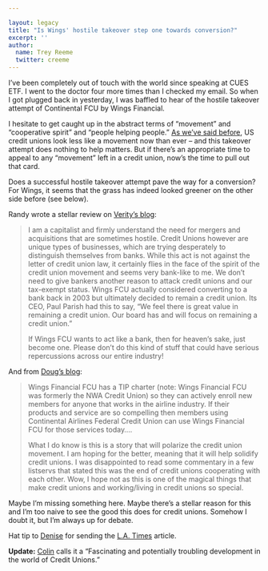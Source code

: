 ```yaml
---

layout: legacy
title: "Is Wings' hostile takeover step one towards conversion?"
excerpt: ''
author:
  name: Trey Reeme
  twitter: creeme
---
```


<p>I&#8217;ve been completely out of touch with the world since speaking at <span class="caps">CUES ETF</span>.  I went to the doctor four more times than I checked my email.  So when I got plugged back in yesterday, I was baffled to hear of the hostile takeover attempt of Continental <span class="caps">FCU</span> by Wings Financial.</p>


<p>I hesitate to get caught up in the abstract terms of &#8220;movement&#8221; and &#8220;cooperative spirit&#8221; and &#8220;people helping people.&#8221;  <a href="http://www.opensourcecu.com/articles/2006/10/04/what-movement">As we&#8217;ve said before</a>, US credit unions look less like a movement now than ever &#8211; and this takeover attempt does nothing to help matters.  But if there&#8217;s an appropriate time to appeal to any &#8220;movement&#8221; left in a credit union, now&#8217;s the time to pull out that card.</p>


<p>Does a successful hostile takeover attempt pave the way for a conversion?  For Wings, it seems that the grass has indeed looked greener on the other side before (see below).</p>


<p>Randy wrote a stellar review on <a href="http://veritycu.blogspot.com/2007/03/something-crazy-happened-in-credit.html">Verity&#8217;s blog</a>:</p>


<blockquote><p>I am a capitalist and firmly understand the need for mergers and acquisitions that are sometimes hostile. Credit Unions however are unique types of businesses, which are trying desperately to distinguish themselves from banks. While this act is not against the letter of credit union law, it certainly flies in the face of the spirit of the credit union movement and seems very bank-like to me. We don&#8217;t need to give bankers another reason to attack credit unions and our tax-exempt status. Wings <span class="caps">FCU</span> actually considered converting to a bank back in 2003 but ultimately decided to remain a credit union. Its <span class="caps">CEO</span>, Paul Parish had this to say, &#8220;We feel there is great value in remaining a credit union. Our board has and will focus on remaining a credit union.&#8221;</p><p>If Wings <span class="caps">FCU</span> wants to act like a bank, then for heaven&#8217;s sake, just become one. Please don&#8217;t do this kind of stuff that could have serious repercussions across our entire industry!</p></blockquote>

<p>And from <a href="http://dougtrue.net/articles/2007/03/13/a-lot-at-stake-in-credit-union-land">Doug&#8217;s blog</a>:</p>


<blockquote><p>Wings Financial <span class="caps">FCU</span> has a <span class="caps">TIP</span> charter (note: Wings Financial <span class="caps">FCU</span> was formerly the <span class="caps">NWA</span> Credit Union) so they can actively enroll new members for anyone that works in the airline industry. If their products and service are so compelling then members using Continental Airlines Federal Credit Union can use Wings Financial <span class="caps">FCU</span> for those services today&#8230;.</p><p>What I do know is this is a story that will polarize the credit union movement. I am hoping for the better, meaning that it will help solidify credit unions. I was disappointed to read some commentary in a few listservs that stated this was the end of credit unions cooperating with each other. Wow, I hope not as this is one of the magical things that make credit unions and working/living in credit unions so special.</p></blockquote>

<p>Maybe I&#8217;m missing something here.  Maybe there&#8217;s a stellar reason for this and I&#8217;m too naive to see the good this does for credit unions.  Somehow I doubt it, but I&#8217;m always up for debate.</p>


<p>Hat tip to <a href="http://denisewymore.blogspot.com">Denise</a> for sending the <a href="http://www.latimes.com/business/la-fi-wrap10.1mar10,1,3175489.story?coll=la-headlines-business&#38;ctrack=1&#38;cset=true">L.A. Times</a> article.</p>


<p><strong>Update:</strong> <a href="http://thebankwatch.com/2007/03/14/hostile-takeover-attempt-in-credit-union-land/">Colin</a> calls it a &#8220;Fascinating and potentially troubling development in the world of Credit Unions.&#8221;</p>